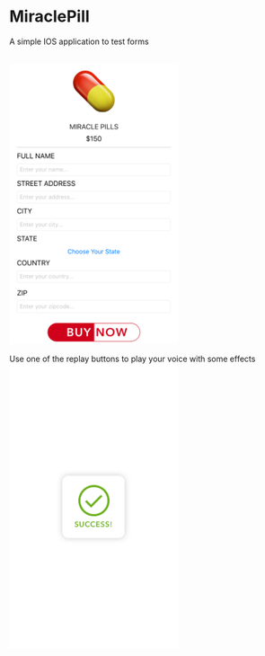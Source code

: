 # MiraclePill
A simple IOS application to test forms

<BR><img src="https://github.com/otiasj/UdemyIOS/blob/master/MiraclePill/MiraclePill/docs/miraclePill2.png" alt="screenshot" width="300">

Use one of the replay buttons to play your voice with some effects
<BR><img src="https://github.com/otiasj/UdemyIOS/blob/master/MiraclePill/MiraclePill/docs/miraclePill1.png" alt="screenshot" width="300">

